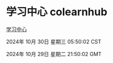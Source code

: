 # 学习中心 colearnhub
[学习中心](http://219.139.197.74:56308/colearnhub/)

2024年 10月 30日 星期三 05:50:02 CST

2024年 10月 29日 星期二 21:50:02 GMT
